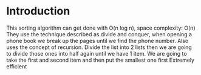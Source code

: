 # Introduction

This sorting algorithm can get done with O(n log n), space complexity: O(n)
They use the technique described as divide and conquer, when opening a phone book we break up the pages until we find the phone number.
Also uses the concept of recursion.
Divide the list into 2 lists then we are going to divide those ones into half again until we have 1 item. We are going to take the first and second item and then put the smallest one first
Extremely efficient
